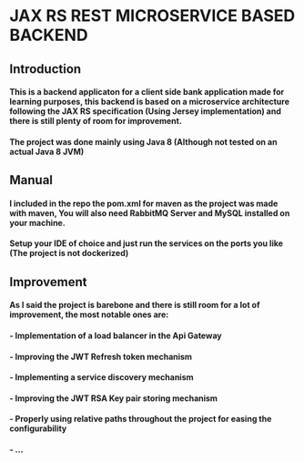 # JAX RS REST MICROSERVICE BASED BACKEND 
## Introduction
#### This is a backend applicaton for a client side bank application made for learning purposes, this backend is based on a microservice architecture following the JAX RS specification (Using Jersey implementation) and there is still plenty of room for improvement.
#### The project was done mainly using Java 8 (Although not tested on an actual Java 8 JVM)

## Manual
#### I included in the repo the pom.xml for maven as the project was made with maven, You will also need RabbitMQ Server and MySQL installed on your machine.
#### Setup your IDE of choice and just run the services on the ports you like (The project is not dockerized)

## Improvement
#### As I said the project is barebone and there is still room for a lot of improvement, the most notable ones are:
#### - Implementation of a load balancer in the Api Gateway
#### - Improving the JWT Refresh token mechanism
#### - Implementing a service discovery mechanism 
#### - Improving the JWT RSA Key pair storing mechanism
#### - Properly using relative paths throughout the project for easing the configurability
#### - ...
